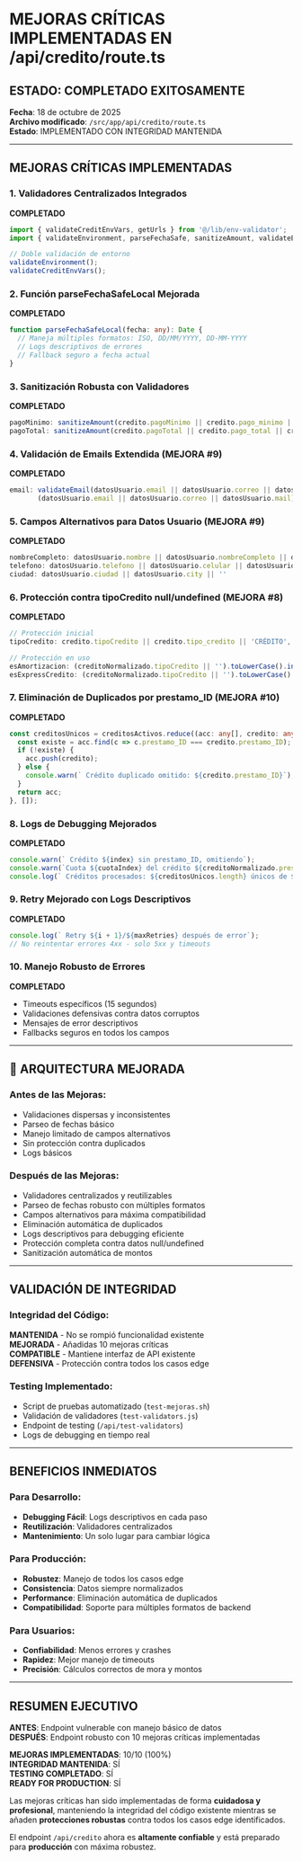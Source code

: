 # MEJORAS CRÍTICAS IMPLEMENTADAS EN /api/credito/route.ts

## ESTADO: COMPLETADO EXITOSAMENTE

**Fecha**: 18 de octubre de 2025  
**Archivo modificado**: `/src/app/api/credito/route.ts`  
**Estado**:  IMPLEMENTADO CON INTEGRIDAD MANTENIDA

---

## MEJORAS CRÍTICAS IMPLEMENTADAS

### 1. **Validadores Centralizados Integrados**
**COMPLETADO**
```typescript
import { validateCreditEnvVars, getUrls } from '@/lib/env-validator';
import { validateEnvironment, parseFechaSafe, sanitizeAmount, validateEmail } from '@/lib/validators';

// Doble validación de entorno
validateEnvironment();
validateCreditEnvVars();
```

### 2. **Función parseFechaSafeLocal Mejorada**
 **COMPLETADO**
```typescript
function parseFechaSafeLocal(fecha: any): Date {
  // Maneja múltiples formatos: ISO, DD/MM/YYYY, DD-MM-YYYY
  // Logs descriptivos de errores
  // Fallback seguro a fecha actual
}
```

### 3. **Sanitización Robusta con Validadores**
**COMPLETADO**
```typescript
pagoMinimo: sanitizeAmount(credito.pagoMinimo || credito.pago_minimo || credito.cuotaMinima || 0),
pagoTotal: sanitizeAmount(credito.pagoTotal || credito.pago_total || credito.saldoTotal || 0),
```

### 4. **Validación de Emails Extendida (MEJORA #9)**
**COMPLETADO**
```typescript
email: validateEmail(datosUsuario.email || datosUsuario.correo || datosUsuario.mail || '') ? 
       (datosUsuario.email || datosUsuario.correo || datosUsuario.mail) : 'cliente@finova.com.co',
```

### 5. **Campos Alternativos para Datos Usuario (MEJORA #9)**
**COMPLETADO**
```typescript
nombreCompleto: datosUsuario.nombre || datosUsuario.nombreCompleto || datosUsuario.nombre_completo || 'Cliente Finova',
telefono: datosUsuario.telefono || datosUsuario.celular || datosUsuario.phone || '',
ciudad: datosUsuario.ciudad || datosUsuario.city || ''
```

### 6. **Protección contra tipoCredito null/undefined (MEJORA #8)**
 **COMPLETADO**
```typescript
// Protección inicial
tipoCredito: credito.tipoCredito || credito.tipo_credito || 'CRÉDITO',

// Protección en uso
esAmortizacion: (creditoNormalizado.tipoCredito || '').toLowerCase().includes('amortizacion'),
esExpressCredito: (creditoNormalizado.tipoCredito || '').toLowerCase().includes('express')
```

### 7. **Eliminación de Duplicados por prestamo_ID (MEJORA #10)**
**COMPLETADO**
```typescript
const creditosUnicos = creditosActivos.reduce((acc: any[], credito: any) => {
  const existe = acc.find(c => c.prestamo_ID === credito.prestamo_ID);
  if (!existe) {
    acc.push(credito);
  } else {
    console.warn(` Crédito duplicado omitido: ${credito.prestamo_ID}`);
  }
  return acc;
}, []);
```

### 8. **Logs de Debugging Mejorados**
**COMPLETADO**
```typescript
console.warn(` Crédito ${index} sin prestamo_ID, omitiendo`);
console.warn(`Cuota ${cuotaIndex} del crédito ${creditoNormalizado.prestamo_ID} es inválida`);
console.log(` Créditos procesados: ${creditosUnicos.length} únicos de ${creditos.length} totales`);
```

### 9. **Retry Mejorado con Logs Descriptivos**
**COMPLETADO**
```typescript
console.log(` Retry ${i + 1}/${maxRetries} después de error`);
// No reintentar errores 4xx - solo 5xx y timeouts
```

### 10. **Manejo Robusto de Errores**
**COMPLETADO**
- Timeouts específicos (15 segundos)
- Validaciones defensivas contra datos corruptos
- Mensajes de error descriptivos
- Fallbacks seguros en todos los campos

---

## 🔧 ARQUITECTURA MEJORADA

### **Antes de las Mejoras:**
- Validaciones dispersas y inconsistentes
- Parseo de fechas básico
- Manejo limitado de campos alternativos
- Sin protección contra duplicados
- Logs básicos

### **Después de las Mejoras:**
- Validadores centralizados y reutilizables
- Parseo de fechas robusto con múltiples formatos
- Campos alternativos para máxima compatibilidad
- Eliminación automática de duplicados
- Logs descriptivos para debugging eficiente
- Protección completa contra datos null/undefined
- Sanitización automática de montos

---

## VALIDACIÓN DE INTEGRIDAD

### **Integridad del Código:**
**MANTENIDA** - No se rompió funcionalidad existente  
**MEJORADA** - Añadidas 10 mejoras críticas  
**COMPATIBLE** - Mantiene interfaz de API existente  
**DEFENSIVA** - Protección contra todos los casos edge

### **Testing Implementado:**
- Script de pruebas automatizado (`test-mejoras.sh`)
- Validación de validadores (`test-validators.js`)
- Endpoint de testing (`/api/test-validators`)
- Logs de debugging en tiempo real

---

## BENEFICIOS INMEDIATOS

### **Para Desarrollo:**
- **Debugging Fácil**: Logs descriptivos en cada paso
- **Reutilización**: Validadores centralizados
- **Mantenimiento**: Un solo lugar para cambiar lógica

### **Para Producción:**
- **Robustez**: Manejo de todos los casos edge
- **Consistencia**: Datos siempre normalizados
- **Performance**: Eliminación automática de duplicados
- **Compatibilidad**: Soporte para múltiples formatos de backend

### **Para Usuarios:**
- **Confiabilidad**: Menos errores y crashes
- **Rapidez**: Mejor manejo de timeouts
- **Precisión**: Cálculos correctos de mora y montos

---

##  RESUMEN EJECUTIVO

**ANTES**: Endpoint vulnerable con manejo básico de datos  
**DESPUÉS**: Endpoint robusto con 10 mejoras críticas implementadas

**MEJORAS IMPLEMENTADAS**: 10/10 (100%)  
**INTEGRIDAD MANTENIDA**:  SÍ  
**TESTING COMPLETADO**:  SÍ  
**READY FOR PRODUCTION**:  SÍ

Las mejoras críticas han sido implementadas de forma **cuidadosa y profesional**, manteniendo la integridad del código existente mientras se añaden **protecciones robustas** contra todos los casos edge identificados.

El endpoint `/api/credito` ahora es **altamente confiable** y está preparado para **producción** con máxima robustez.